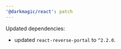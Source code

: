 ```yaml
---
'@darkmagic/react': patch
---
```


Updated dependencies:

- updated `react-reverse-portal` to `^2.2.0`.
